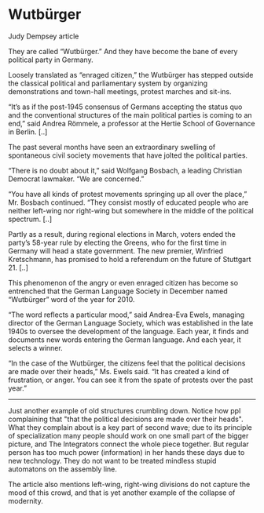 # Wutbürger

Judy Dempsey article

They are called “Wutbürger.” And they have become the bane of every political party in Germany.

Loosely translated as “enraged citizen,” the Wutbürger has stepped outside the classical political and parliamentary system by organizing demonstrations and town-hall meetings, protest marches and sit-ins.

“It’s as if the post-1945 consensus of Germans accepting the status quo and the conventional structures of the main political parties is coming to an end,” said Andrea Römmele, a professor at the Hertie School of Governance in Berlin. [..]

The past several months have seen an extraordinary swelling of spontaneous civil society movements that have jolted the political parties.

“There is no doubt about it,” said Wolfgang Bosbach, a leading Christian Democrat lawmaker. “We are concerned.”

“You have all kinds of protest movements springing up all over the place,” Mr. Bosbach continued. “They consist mostly of educated people who are neither left-wing nor right-wing but somewhere in the middle of the political spectrum. [..]

Partly as a result, during regional elections in March, voters ended the party’s 58-year rule by electing the Greens, who for the first time in Germany will head a state government. The new premier, Winfried Kretschmann, has promised to hold a referendum on the future of Stuttgart 21. [..]

This phenomenon of the angry or even enraged citizen has become so entrenched that the German Language Society in December named “Wutbürger” word of the year for 2010.

“The word reflects a particular mood,” said Andrea-Eva Ewels, managing director of the German Language Society, which was established in the late 1940s to oversee the development of the language. Each year, it finds and documents new words entering the German language. And each year, it selects a winner.

“In the case of the Wutbürger, the citizens feel that the political decisions are made over their heads,” Ms. Ewels said. “It has created a kind of frustration, or anger. You can see it from the spate of protests over the past year.”

-----

Just another example of old structures crumbling down. Notice how ppl complaining that "that the political decisions are made over their heads". What they complain about is a key part of second wave; due to its principle of specialization many people should work on one small part of the bigger picture, and The Integrators connect the whole piece together. But regular person has too much power (information) in her hands these days due to new technology. They do not want to be treated mindless stupid automatons on the assembly line.

The article also mentions left-wing, right-wing divisions do not capture the mood of this crowd, and that is yet another example of the collapse of modernity.








